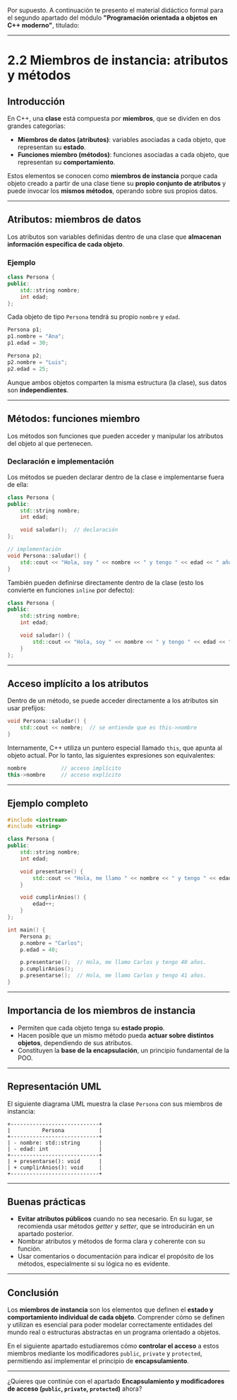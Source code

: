 Por supuesto. A continuación te presento el material didáctico formal para el segundo apartado del módulo **"Programación orientada a objetos en C++ moderno"**, titulado:

---

# 2.2 Miembros de instancia: atributos y métodos

## Introducción

En C++, una **clase** está compuesta por **miembros**, que se dividen en dos grandes categorías:

* **Miembros de datos (atributos)**: variables asociadas a cada objeto, que representan su **estado**.
* **Funciones miembro (métodos)**: funciones asociadas a cada objeto, que representan su **comportamiento**.

Estos elementos se conocen como **miembros de instancia** porque cada objeto creado a partir de una clase tiene su **propio conjunto de atributos** y puede invocar los **mismos métodos**, operando sobre sus propios datos.

---

## Atributos: miembros de datos

Los atributos son variables definidas dentro de una clase que **almacenan información específica de cada objeto**.

### Ejemplo

```cpp
class Persona {
public:
    std::string nombre;
    int edad;
};
```

Cada objeto de tipo `Persona` tendrá su propio `nombre` y `edad`.

```cpp
Persona p1;
p1.nombre = "Ana";
p1.edad = 30;

Persona p2;
p2.nombre = "Luis";
p2.edad = 25;
```

Aunque ambos objetos comparten la misma estructura (la clase), sus datos son **independientes**.

---

## Métodos: funciones miembro

Los métodos son funciones que pueden acceder y manipular los atributos del objeto al que pertenecen.

### Declaración e implementación

Los métodos se pueden declarar dentro de la clase e implementarse fuera de ella:

```cpp
class Persona {
public:
    std::string nombre;
    int edad;

    void saludar();  // declaración
};

// implementación
void Persona::saludar() {
    std::cout << "Hola, soy " << nombre << " y tengo " << edad << " años.\n";
}
```

También pueden definirse directamente dentro de la clase (esto los convierte en funciones `inline` por defecto):

```cpp
class Persona {
public:
    std::string nombre;
    int edad;

    void saludar() {
        std::cout << "Hola, soy " << nombre << " y tengo " << edad << " años.\n";
    }
};
```

---

## Acceso implícito a los atributos

Dentro de un método, se puede acceder directamente a los atributos sin usar prefijos:

```cpp
void Persona::saludar() {
    std::cout << nombre;  // se entiende que es this->nombre
}
```

Internamente, C++ utiliza un puntero especial llamado `this`, que apunta al objeto actual. Por lo tanto, las siguientes expresiones son equivalentes:

```cpp
nombre           // acceso implícito
this->nombre     // acceso explícito
```

---

## Ejemplo completo

```cpp
#include <iostream>
#include <string>

class Persona {
public:
    std::string nombre;
    int edad;

    void presentarse() {
        std::cout << "Hola, me llamo " << nombre << " y tengo " << edad << " años.\n";
    }

    void cumplirAnios() {
        edad++;
    }
};

int main() {
    Persona p;
    p.nombre = "Carlos";
    p.edad = 40;

    p.presentarse();  // Hola, me llamo Carlos y tengo 40 años.
    p.cumplirAnios();
    p.presentarse();  // Hola, me llamo Carlos y tengo 41 años.
}
```

---

## Importancia de los miembros de instancia

* Permiten que cada objeto tenga su **estado propio**.
* Hacen posible que un mismo método pueda **actuar sobre distintos objetos**, dependiendo de sus atributos.
* Constituyen la **base de la encapsulación**, un principio fundamental de la POO.

---

## Representación UML

El siguiente diagrama UML muestra la clase `Persona` con sus miembros de instancia:

```plaintext
+----------------------------+
|          Persona           |
+----------------------------+
| - nombre: std::string      |
| - edad: int                |
+----------------------------+
| + presentarse(): void      |
| + cumplirAnios(): void     |
+----------------------------+
```

---

## Buenas prácticas

* **Evitar atributos públicos** cuando no sea necesario. En su lugar, se recomienda usar métodos *getter* y *setter*, que se introducirán en un apartado posterior.
* Nombrar atributos y métodos de forma clara y coherente con su función.
* Usar comentarios o documentación para indicar el propósito de los métodos, especialmente si su lógica no es evidente.

---

## Conclusión

Los **miembros de instancia** son los elementos que definen el **estado y comportamiento individual de cada objeto**. Comprender cómo se definen y utilizan es esencial para poder modelar correctamente entidades del mundo real o estructuras abstractas en un programa orientado a objetos.

En el siguiente apartado estudiaremos cómo **controlar el acceso** a estos miembros mediante los modificadores `public`, `private` y `protected`, permitiendo así implementar el principio de **encapsulamiento**.

---

¿Quieres que continúe con el apartado **Encapsulamiento y modificadores de acceso (`public`, `private`, `protected`)** ahora?

